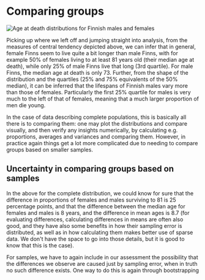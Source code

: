 # Comparing groups

![​​Age at death distributions for Finnish males and females](https://files.gitbook.com/v0/b/gitbook-x-prod.appspot.com/o/spaces%2F-LPB0-GYwxbJd7xOS0FD%2Fuploads%2F40q4PyUzBdojzGivyxok%2Fimage.png?alt=media\&token=449d7db5-0243-45ea-83d2-63a3477f5843)

Picking up where we left off and jumping straight into analysis, from the measures of central tendency depicted above, we can infer that in general, female Finns seem to live quite a bit longer than male Finns, with for example 50% of females living to at least 81 years old (their median age at death), while only 25% of male Finns live that long (3rd quartile). For male Finns, the median age at death is only 73. Further, from the shape of the distribution and the quartiles (25% and 75% equivalents of the 50% median), it can be inferred that the lifespans of Finnish males vary more than those of females. Particularly the first 25% quartile for males is very much to the left of that of females, meaning that a much larger proportion of men die young.

In the case of data describing complete populations, this is basically all there is to comparing them: one may plot the distributions and compare visually, and then verify any insights numerically, by calculating e.g. proportions, averages and variances and comparing them. However, in practice again things get a lot more complicated due to needing to compare groups based on smaller samples.

## Uncertainty in comparing groups based on samples

In the above for the complete distribution, we could know for sure that the difference in proportions of females and males surviving to 81 is 25 percentage points, and that the difference between the median age for females and males is 8 years, and the difference in mean ages is 8.7 (for evaluating differences, calculating differences in means are often also good, and they have also some benefits in how their sampling error is distributed, as well as in how calculating them makes better use of sparse data. We don't have the space to go into those details, but it is good to know that this is the case).&#x20;

For samples, we have to again include in our assessment the possibility that the differences we observe are caused just by sampling error, when in truth no such difference exists. One way to do this is again through bootstrapping



